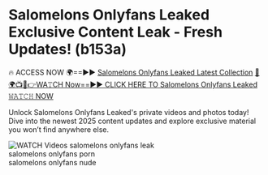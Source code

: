 # Salomelons Onlyfans Leaked Exclusive Content Leak - Fresh Updates! (b153a)

🔥 ACCESS NOW 🌍==►► <a href="https://tinyurl.com/3fjeunct" rel="nofollow">Salomelons Onlyfans Leaked Latest Collection</a></h3>
[🔴🌍📺📱👉WA𝚃CH Now==►► CLICK HERE TO Salomelons Onlyfans Leaked 𝚆𝙰𝚃𝙲𝙷 NOW](https://tinyurl.com/3fjeunct)

Unlock Salomelons Onlyfans Leaked's private videos and photos today! Dive into the newest 2025 content updates and explore exclusive material you won’t find anywhere else.


<a href="https://tinyurl.com/3fjeunct" rel="nofollow" data-target="animated-image.originalLink"><img src="https://camo.githubusercontent.com/8a4f000d20f83aca3bf7ec5f350d767afa0574a8a352519fd8cfa583a6f93a33/68747470733a2f2f692e696d6775722e636f6d2f644a486b345a712e676966" alt="WATCH Videos" data-canonical-src="https://i.imgur.com/dJHk4Zq.gif" style="max-width: 100%; display: inline-block;" data-target="animated-image.originalImage"></a>
salomelons onlyfans leak<br>
salomelons onlyfans porn<br>
salomelons onlyfans nude